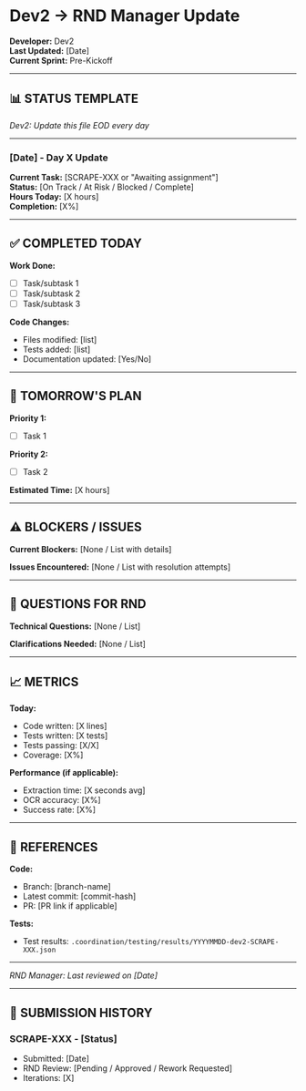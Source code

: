 # Dev2 → RND Manager Update

**Developer:** Dev2  
**Last Updated:** [Date]  
**Current Sprint:** Pre-Kickoff

---

## 📊 STATUS TEMPLATE

*Dev2: Update this file EOD every day*

---

### **[Date] - Day X Update**

**Current Task:** [SCRAPE-XXX or "Awaiting assignment"]  
**Status:** [On Track / At Risk / Blocked / Complete]  
**Hours Today:** [X hours]  
**Completion:** [X%]

---

## ✅ COMPLETED TODAY

**Work Done:**
- [ ] Task/subtask 1
- [ ] Task/subtask 2
- [ ] Task/subtask 3

**Code Changes:**
- Files modified: [list]
- Tests added: [list]
- Documentation updated: [Yes/No]

---

## 🎯 TOMORROW'S PLAN

**Priority 1:**
- [ ] Task 1

**Priority 2:**
- [ ] Task 2

**Estimated Time:** [X hours]

---

## ⚠️ BLOCKERS / ISSUES

**Current Blockers:**
[None / List with details]

**Issues Encountered:**
[None / List with resolution attempts]

---

## 💬 QUESTIONS FOR RND

**Technical Questions:**
[None / List]

**Clarifications Needed:**
[None / List]

---

## 📈 METRICS

**Today:**
- Code written: [X lines]
- Tests written: [X tests]
- Tests passing: [X/X]
- Coverage: [X%]

**Performance (if applicable):**
- Extraction time: [X seconds avg]
- OCR accuracy: [X%]
- Success rate: [X%]

---

## 🔗 REFERENCES

**Code:**
- Branch: [branch-name]
- Latest commit: [commit-hash]
- PR: [PR link if applicable]

**Tests:**
- Test results: `.coordination/testing/results/YYYYMMDD-dev2-SCRAPE-XXX.json`

---

*RND Manager: Last reviewed on [Date]*

---

## 🔄 SUBMISSION HISTORY

### SCRAPE-XXX - [Status]
- Submitted: [Date]
- RND Review: [Pending / Approved / Rework Requested]
- Iterations: [X]

